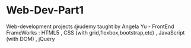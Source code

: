 # Web-Dev-Part1
Web-development projects @udemy taught by Angela Yu - FrontEnd FrameWorks : HTML5 , CSS (with grid,flexbox,bootstrap,etc) , JavaScript (with DOM) , jQuery
